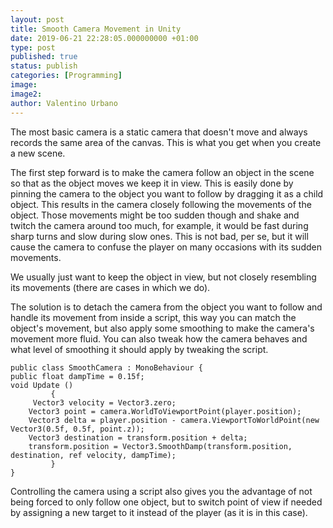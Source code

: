 ```yaml
---
layout: post
title: Smooth Camera Movement in Unity
date: 2019-06-21 22:28:05.000000000 +01:00
type: post
published: true
status: publish
categories: [Programming]
image:
image2:
author: Valentino Urbano
---
```


The most basic camera is a static camera that doesn't move and always records the same area of the canvas. This is what you get when you create a new scene.

The first step forward is to make the camera follow an object in the scene so that as the object moves we keep it in view. This is easily done by pinning the camera to the object you want to follow by dragging it as a child object. This results in the camera closely following the movements of the object. Those movements might be too sudden though and shake and twitch the camera around too much, for example, it would be fast during sharp turns and slow during slow ones. This is not bad, per se, but it will cause the camera to confuse the player on many occasions with its sudden movements.

We usually just want to keep the object in view, but not closely resembling its movements (there are cases in which we do).

The solution is to detach the camera from the object you want to follow and handle its movement from inside a script, this way you can match the object's movement, but also apply some smoothing to make the camera's movement more fluid. You can also tweak how the camera behaves and what level of smoothing it should apply by tweaking the script.

```
public class SmoothCamera : MonoBehaviour {
public float dampTime = 0.15f;
void Update ()
         {
     Vector3 velocity = Vector3.zero;
    Vector3 point = camera.WorldToViewportPoint(player.position);
    Vector3 delta = player.position - camera.ViewportToWorldPoint(new Vector3(0.5f, 0.5f, point.z));
    Vector3 destination = transform.position + delta;
    transform.position = Vector3.SmoothDamp(transform.position, destination, ref velocity, dampTime);
         }
}
```

Controlling the camera using a script also gives you the advantage of not being forced to only follow one object, but to switch point of view if needed by assigning a new target to it instead of the player (as it is in this case).
